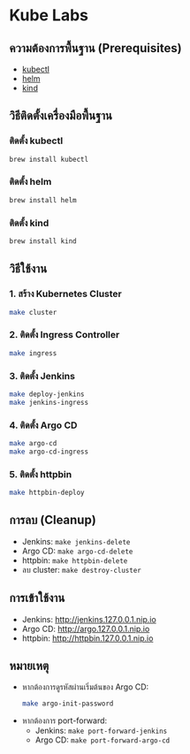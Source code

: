 # Kube Labs

## ความต้องการพื้นฐาน (Prerequisites)
- [kubectl](https://kubernetes.io/docs/tasks/tools/)
- [helm](https://helm.sh/docs/intro/install/)
- [kind](https://kind.sigs.k8s.io/)

## วิธีติดตั้งเครื่องมือพื้นฐาน

### ติดตั้ง kubectl
```sh
brew install kubectl
```

### ติดตั้ง helm
```sh
brew install helm
```

### ติดตั้ง kind
```sh
brew install kind
```

## วิธีใช้งาน

### 1. สร้าง Kubernetes Cluster
```sh
make cluster
```

### 2. ติดตั้ง Ingress Controller
```sh
make ingress
```

### 3. ติดตั้ง Jenkins
```sh
make deploy-jenkins
make jenkins-ingress
```

### 4. ติดตั้ง Argo CD
```sh
make argo-cd
make argo-cd-ingress
```

### 5. ติดตั้ง httpbin
```sh
make httpbin-deploy
```

## การลบ (Cleanup)
- Jenkins: `make jenkins-delete`
- Argo CD: `make argo-cd-delete`
- httpbin: `make httpbin-delete`
- ลบ cluster: `make destroy-cluster`

## การเข้าใช้งาน
- Jenkins: http://jenkins.127.0.0.1.nip.io
- Argo CD: http://argo.127.0.0.1.nip.io
- httpbin: http://httpbin.127.0.0.1.nip.io

## หมายเหตุ
- หากต้องการดูรหัสผ่านเริ่มต้นของ Argo CD:
  ```sh
  make argo-init-password
  ```
- หากต้องการ port-forward:
  - Jenkins: `make port-forward-jenkins`
  - Argo CD: `make port-forward-argo-cd` 